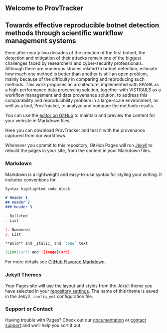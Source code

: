 ## Welcome to ProvTracker

## Towards effective reproducible botnet detection methods through scientific workflow management systems

Even after nearly two decades of the creation of the first botnet, the detection and mitigation of their attacks remain one of the biggest challenges faced by researchers and cyber-security professionals. Although there are numerous studies related to botnet detection, estimate how much one method is better than another is still an open problem, mainly because of the difficulty
in comparing and reproducing such methods. This work proposes an architecture, implemented with SPARK as a high-performance data processing solution, together with VISTRAILS as a workflow management and data provenance solution, to address this comparability and reproducibility problem in a large-scale environment, as well as a tool, ProvTracker, to analyze and compare the methods
results.

You can use the [editor on GitHub](https://github.com/ftoliveira/provtracker/edit/master/README.md) to maintain and preview the content for your website in Markdown files.

Here you can download ProvTracker and test it with the provenance captured from our workflows.



Whenever you commit to this repository, GitHub Pages will run [Jekyll](https://jekyllrb.com/) to rebuild the pages in your site, from the content in your Markdown files.

### Markdown

Markdown is a lightweight and easy-to-use syntax for styling your writing. It includes conventions for

```markdown
Syntax highlighted code block

# Header 1
## Header 2
### Header 3

- Bulleted
- List

1. Numbered
2. List

**Bold** and _Italic_ and `Code` text

[Link](url) and ![Image](src)
```

For more details see [GitHub Flavored Markdown](https://guides.github.com/features/mastering-markdown/).

### Jekyll Themes

Your Pages site will use the layout and styles from the Jekyll theme you have selected in your [repository settings](https://github.com/ftoliveira/provtracker/settings). The name of this theme is saved in the Jekyll `_config.yml` configuration file.

### Support or Contact

Having trouble with Pages? Check out our [documentation](https://help.github.com/categories/github-pages-basics/) or [contact support](https://github.com/contact) and we’ll help you sort it out.

